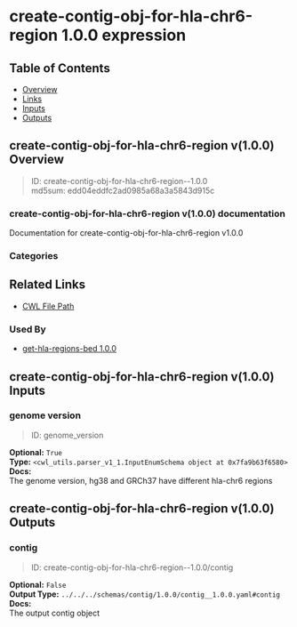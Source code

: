 
create-contig-obj-for-hla-chr6-region 1.0.0 expression
======================================================

## Table of Contents
  
- [Overview](#create-contig-obj-for-hla-chr6-region-v100-overview)  
- [Links](#related-links)  
- [Inputs](#create-contig-obj-for-hla-chr6-region-v100-inputs)  
- [Outputs](#create-contig-obj-for-hla-chr6-region-v100-outputs)  


## create-contig-obj-for-hla-chr6-region v(1.0.0) Overview



  
> ID: create-contig-obj-for-hla-chr6-region--1.0.0  
> md5sum: edd04eddfc2ad0985a68a3a5843d915c

### create-contig-obj-for-hla-chr6-region v(1.0.0) documentation
  
Documentation for create-contig-obj-for-hla-chr6-region
v1.0.0

### Categories
  


## Related Links
  
- [CWL File Path](../../../../../../expressions/create-contig-obj-for-hla-chr6-region/1.0.0/create-contig-obj-for-hla-chr6-region__1.0.0.cwl)  


### Used By
  
- [get-hla-regions-bed 1.0.0](../../../workflows/get-hla-regions-bed/1.0.0/get-hla-regions-bed__1.0.0.md)  

  


## create-contig-obj-for-hla-chr6-region v(1.0.0) Inputs

### genome version



  
> ID: genome_version
  
**Optional:** `True`  
**Type:** `<cwl_utils.parser_v1_1.InputEnumSchema object at 0x7fa9b63f6580>`  
**Docs:**  
The genome version, hg38 and GRCh37 have different hla-chr6 regions

  


## create-contig-obj-for-hla-chr6-region v(1.0.0) Outputs

### contig



  
> ID: create-contig-obj-for-hla-chr6-region--1.0.0/contig  

  
**Optional:** `False`  
**Output Type:** `../../../schemas/contig/1.0.0/contig__1.0.0.yaml#contig`  
**Docs:**  
The output contig object
  

  

